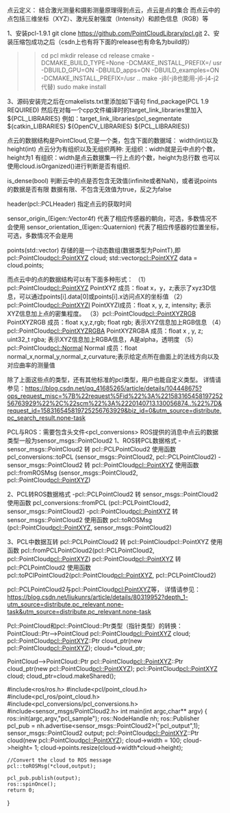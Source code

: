 点云定义：
结合激光测量和摄影测量原理得到点云，点云是点的集合
而点云中的点包括三维坐标（XYZ）、激光反射强度（Intensity）和颜色信息（RGB）等

1、安装pcl-1.9.1  git clone https://github.com/PointCloudLibrary/pcl.git
2、安装压缩包成功之后（csdn上也有将下面的release也有命名为build的）
>>cd pcl
>>mkdir release
>>cd release
>>cmake -DCMAKE_BUILD_TYPE=None -DCMAKE_INSTALL_PREFIX=/
	usr -DBUILD_GPU=ON -DBUILD_apps=ON -DBUILD_examples=ON -DCMAKE_INSTALL_PREFIX=/usr ..
>>make -j8(-j8也能用-j6\-j4\-j2代替)
>>sudo make install

3、源码安装完之后在cmakelists.txt里添加如下语句 find_package(PCL 1.9 REQUIRED) 
然后在对每一个cpp文件编译时的target_link_libraries里加入${PCL_LIBRARIES}
例如：target_link_libraries(pcl_segmentate ${catkin_LIBRARIES} ${OpenCV_LIBRARIES} ${PCL_LIBRARIES})


点云的数据结构是PointCloud,它是一个类，包含下面的数据域：
width(int)以及height(int)
点云分为有组织以及无组织两种:
无组织：width就是云中点的个数，height为1
有组织：width是点云数据集一行上点的个数，height为总行数
也可以使用cloud.isOrganized()进行判断是否有组织.

is_dense(bool)
判断云中的点是否包含无效值(infinite或者NaN)，或者说points的数据是否有限
数据有限、不包含无效值为true，反之为false

header(pcl::PCLHeader)
指定点云的获取时间

sensor_origin_(Eigen::Vector4f)
代表了相应传感器的朝向，可选，多数情况不会使用
sensor_orientation_(Eigen::Quaternion)
代表了相应传感器的位置坐标，可选，多数情况不会是用

points(std::vector)
存储的是一个动态数组(数据类型为PointT),即
pcl::PointCloud<pcl::PointXYZ> cloud;
std::vector<pcl::PointXYZ> data = cloud.points;

而点云中的点的数据结构可以有下面多种形式：
（1）pcl::PointCloud<pcl::PointXYZ>
PointXYZ 成员：float x，y，z;表示了xyz3D信息，可以通过points[i].data[0]或points[i].x访问点X的坐标值
（2）pcl::PointCloud<pcl::PointXYZI>
PointXYZI成员：float x, y, z, intensity; 表示XYZ信息加上点的密集程度。
（3）pcl::PointCloud<pcl::PointXYZRGB>
PointXYZRGB 成员：float x,y,z,rgb; float rgb; 表示XYZ信息加上RGB信息
（4）pcl::PointCloud<pcl::PointXYZRGBA>
PointXYZRGBA 成员：float x , y, z; uint32_t rgba; 表示XYZ信息加上RGBA信息，A是alpha，透明度
（5）pcl::PointCloud<pcl::Normal>
Normal 成员：float normal_x,normal_y,normal_z,curvature;表示给定点所在曲面上的法线方向以及对应曲率的测量值

除了上面这些点的类型，还有其他标准的pcl类型，用户也能自定义类型。
详情请参见：https://blog.csdn.net/qq_41685265/article/details/104448675?ops_request_misc=%7B%22request%5Fid%22%3A%22158316545819725256763929%22%2C%22scm%22%3A%2220140713.130056874..%22%7D&request_id=158316545819725256763929&biz_id=0&utm_source=distribute.pc_search_result.none-task


PCL与ROS：需要包含头文件<pcl_conversions>
ROS提供的消息中点云的数据类型一般为sensor_msgs::PointCloud2
1、ROS转PCL数据格式 -sensor_msgs::PointCloud2 转 pcl::PCLPointCloud2
使用函数 pcl_conversions::toPCL (sensor_msgs::PointCloud2, pcl::PCLPointCloud2) 
		   -sensor_msgs::PointCloud2 转 pcl::PointCloud<pcl::PointXYZ>
使用函数 pcl::fromROSMsg (sensor_msgs::PointCloud2, pcl::PointCloud<pcl::PointXYZ>) 

2、PCL转ROS数据格式 -pcl::PCLPointCloud2 转 sensor_msgs::PointCloud2
使用函数 pcl_conversions::fromPCL (pcl::PCLPointCloud2, sensor_msgs::PointCloud2)
		   -pcl::PointCloud<pcl::PointXYZ> 转 sensor_msgs::PointCloud2
使用函数 pcl::toROSMsg (pcl::PointCloud<pcl::PointXYZ>, sensor_msgs::PointCloud2)

3、PCL中数据互转  pcl::PCLPointCloud2 转 pcl::PointCloudpcl::PointXYZ
使用函数 pcl::fromPCLPointCloud2(pcl::PCLPointCloud2, pcl::PointCloud<pcl::PointXYZ>)
		 pcl::PointCloud<pcl::PointXYZ> 转 pcl::PCLPointCloud2
使用函数 pcl::toPClPointCloud2(pcl::PointCloud<pcl::PointXYZ>, pcl::PCLPointCloud2)

pcl::PCLPointCloud2与pcl::PointCloud<pcl:PointXYZ>等，
详情请参见：https://blog.csdn.net/liukunrs/article/details/80319952?depth_1-utm_source=distribute.pc_relevant.none-task&utm_source=distribute.pc_relevant.none-task


Pcl::PointCloud和pcl::PointCloud::Ptr类型（指针类型）的转换：
PointCloud::Ptr—>PointCloud
pcl::PointCloud<pcl::PointXYZ> cloud;
pcl::PointCloud<pcl::PointXYZ>::Ptr cloud_ptr(new pcl::PointCloud<pcl::PointXYZ>);
cloud=*cloud_ptr;

PointCloud—>PointCloud::Ptr
pcl::PointCloud<pcl::PointXYZ>::Ptr cloud_ptr(new pcl::PointCloud<pcl::PointXYZ>);
pcl::PointCloud<pcl::PointXYZ> cloud;
cloud_ptr=cloud.makeShared();



#include<ros/ros.h>
#include<pcl/point_cloud.h>
#include<pcl_ros/point_cloud.h>
#include<pcl_conversions/pcl_conversions.h>
#include<sensor_msgs/PointCloud2.h>
int main(int argc,char** argv)
{
	ros::init(argc,argv,"pcl_sample");
	ros::NodeHandle nh;
	ros::Publisher pcl_pub = nh.advertise<sensor_msgs::PointCloud2>("pcl_output",1);
	sensor_msgs::PointCloud2 output;
	pcl::PointCloud<pcl::PointXYZ>::Ptr cloud(new pcl::PointCloud<pcl::PointXYZ>);
	cloud->width = 100;
	cloud->height= 1;
	cloud->points.resize(cloud->width*cloud->height);

	//Convert the cloud to ROS message
	pcl::toROSMsg(*cloud,output);

	pcl_pub.publish(output);
	ros::spinOnce();
	return 0;
}







